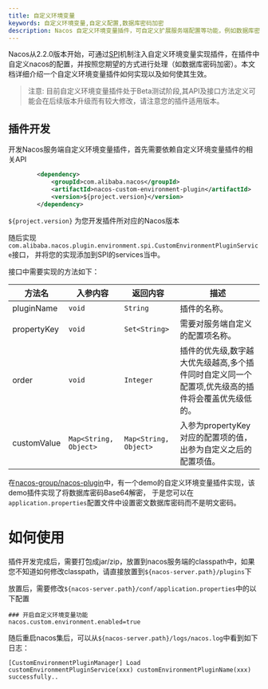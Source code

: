 ```yaml
---
title: 自定义环境变量
keywords: 自定义环境变量,自定义配置,数据库密码加密
description: Nacos 自定义环境变量插件，可自定义扩展服务端配置等功能，例如数据库密码加密。
---
```



Nacos从2.2.0版本开始，可通过[SPI](//docs.oracle.com/javase/tutorial/sound/SPI-intro.html)机制注入自定义环境变量实现插件，在插件中自定义nacos的配置，并按照您期望的方式进行处理（如数据库密码加密）。本文档详细介绍一个自定义环境变量插件如何实现以及如何使其生效。

> 注意:
> 目前自定义环境变量插件处于Beta测试阶段,其API及接口方法定义可能会在后续版本升级而有较大修改，请注意您的插件适用版本。

## 插件开发

开发Nacos服务端自定义环境变量插件，首先需要依赖自定义环境变量插件的相关API

```xml
        <dependency>
            <groupId>com.alibaba.nacos</groupId>
            <artifactId>nacos-custom-environment-plugin</artifactId>
            <version>${project.version}</version>
        </dependency>
```

`${project.version}` 为您开发插件所对应的Nacos版本

随后实现`com.alibaba.nacos.plugin.environment.spi.CustomEnvironmentPluginService`接口， 并将您的实现添加到SPI的services当中。

接口中需要实现的方法如下：

| 方法名         | 入参内容                  | 返回内容                  | 描述                                                 |
|-------------|-----------------------|-----------------------|----------------------------------------------------|
| pluginName  | `void`                | `String`              | 插件的名称。                                             |
| propertyKey | `void`                | `Set<String>`         | 需要对服务端自定义的配置项名称。                                   |
| order       | `void`                | `Integer`             | 插件的优先级,数字越大优先级越高,多个插件同时自定义同一个配置项,优先级高的插件将会覆盖优先级低的。 |
| customValue | `Map<String, Object>` | `Map<String, Object>` | 入参为propertyKey对应的配置项的值，出参为自定义之后的配置项值。              |

在[nacos-group/nacos-plugin](//github.com/nacos-group/nacos-plugin)中，有一个demo的自定义环境变量插件实现，该demo插件实现了将数据库密码Base64解密，
于是您可以在`application.properties`配置文件中设置密文数据库密码而不是明文密码。

# 如何使用
插件开发完成后，需要打包成jar/zip，放置到nacos服务端的classpath中，如果您不知道如何修改classpath，请直接放置到`${nacos-server.path}/plugins`下

放置后，需要修改`${nacos-server.path}/conf/application.properties`中的以下配置

```properties
### 开启自定义环境变量功能
nacos.custom.environment.enabled=true
```

随后重启nacos集后，可以从`${nacos-server.path}/logs/nacos.log`中看到如下日志：

```text
[CustomEnvironmentPluginManager] Load customEnvironmentPluginService(xxx) customEnvironmentPluginName(xxx) successfully..
```
